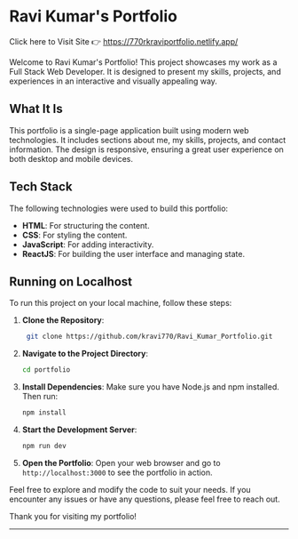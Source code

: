 # Ravi Kumar's Portfolio
Click here to Visit Site 👉 https://770rkraviportfolio.netlify.app/

Welcome to Ravi Kumar's Portfolio! This project showcases my work as a Full Stack Web Developer. It is designed to present my skills, projects, and experiences in an interactive and visually appealing way.

## What It Is

This portfolio is a single-page application built using modern web technologies. It includes sections about me, my skills, projects, and contact information. The design is responsive, ensuring a great user experience on both desktop and mobile devices.

## Tech Stack

The following technologies were used to build this portfolio:

- **HTML**: For structuring the content.
- **CSS**: For styling the content.
- **JavaScript**: For adding interactivity.
- **ReactJS**: For building the user interface and managing state.

## Running on Localhost

To run this project on your local machine, follow these steps:

1. **Clone the Repository**:
   ```bash
    git clone https://github.com/kravi770/Ravi_Kumar_Portfolio.git
   ```
2. **Navigate to the Project Directory**:
   ```bash
   cd portfolio
   ```
3. **Install Dependencies**:
   Make sure you have Node.js and npm installed. Then run:
   ```bash
   npm install
   ```
4. **Start the Development Server**:
   ```bash
   npm run dev
   ```
5. **Open the Portfolio**:
   Open your web browser and go to `http://localhost:3000` to see the portfolio in action.

Feel free to explore and modify the code to suit your needs. If you encounter any issues or have any questions, please feel free to reach out.

Thank you for visiting my portfolio!

---
